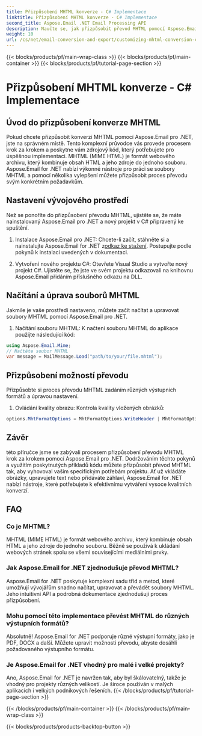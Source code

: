 ```yaml
---
title: Přizpůsobení MHTML konverze - C# Implementace
linktitle: Přizpůsobení MHTML konverze - C# Implementace
second_title: Aspose.Email .NET Email Processing API
description: Naučte se, jak přizpůsobit převod MHTML pomocí Aspose.Email pro .NET. Podrobný průvodce se zdrojovým kódem C#.
weight: 10
url: /cs/net/email-conversion-and-export/customizing-mhtml-conversion-csharp-implementation/
---
```


{{< blocks/products/pf/main-wrap-class >}}
{{< blocks/products/pf/main-container >}}
{{< blocks/products/pf/tutorial-page-section >}}

# Přizpůsobení MHTML konverze - C# Implementace


## Úvod do přizpůsobení konverze MHTML

Pokud chcete přizpůsobit konverzi MHTML pomocí Aspose.Email pro .NET, jste na správném místě. Tento komplexní průvodce vás provede procesem krok za krokem a poskytne vám zdrojový kód, který potřebujete pro úspěšnou implementaci. MHTML (MIME HTML) je formát webového archivu, který kombinuje obsah HTML a jeho zdroje do jednoho souboru. Aspose.Email for .NET nabízí výkonné nástroje pro práci se soubory MHTML a pomocí několika vylepšení můžete přizpůsobit proces převodu svým konkrétním požadavkům.

## Nastavení vývojového prostředí

Než se ponoříte do přizpůsobení převodu MHTML, ujistěte se, že máte nainstalovaný Aspose.Email pro .NET a nový projekt v C# připravený ke spuštění.

1. Instalace Aspose.Email pro .NET:
Chcete-li začít, stáhněte si a nainstalujte Aspose.Email for .NET z[odkaz ke stažení](https://releases.aspose.com/email/net). Postupujte podle pokynů k instalaci uvedených v dokumentaci.

2. Vytvoření nového projektu C#:
Otevřete Visual Studio a vytvořte nový projekt C#. Ujistěte se, že jste ve svém projektu odkazovali na knihovnu Aspose.Email přidáním příslušného odkazu na DLL.

## Načítání a úprava souborů MHTML

Jakmile je vaše prostředí nastaveno, můžete začít načítat a upravovat soubory MHTML pomocí Aspose.Email pro .NET.

1. Načítání souboru MHTML:
K načtení souboru MHTML do aplikace použijte následující kód:

```csharp
using Aspose.Email.Mime;
// Načtěte soubor MHTML
var message = MailMessage.Load("path/to/your/file.mhtml");
```

## Přizpůsobení možností převodu

Přizpůsobte si proces převodu MHTML zadáním různých výstupních formátů a úpravou nastavení.

1. Ovládání kvality obrazu:
Kontrola kvality vložených obrázků:

```csharp
options.MhtFormatOptions = MhtFormatOptions.WriteHeader | MhtFormatOptions.HideExtraPrintHeader;
```

## Závěr

této příručce jsme se zabývali procesem přizpůsobení převodu MHTML krok za krokem pomocí Aspose.Email pro .NET. Dodržováním těchto pokynů a využitím poskytnutých příkladů kódu můžete přizpůsobit převod MHTML tak, aby vyhovoval vašim specifickým potřebám projektu. Ať už vkládáte obrázky, upravujete text nebo přidáváte záhlaví, Aspose.Email for .NET nabízí nástroje, které potřebujete k efektivnímu vytváření vysoce kvalitních konverzí.

## FAQ

### Co je MHTML?

MHTML (MIME HTML) je formát webového archivu, který kombinuje obsah HTML a jeho zdroje do jednoho souboru. Běžně se používá k ukládání webových stránek spolu se všemi souvisejícími mediálními prvky.

### Jak Aspose.Email for .NET zjednodušuje převod MHTML?

Aspose.Email for .NET poskytuje komplexní sadu tříd a metod, které umožňují vývojářům snadno načítat, upravovat a převádět soubory MHTML. Jeho intuitivní API a podrobná dokumentace zjednodušují proces přizpůsobení.

### Mohu pomocí této implementace převést MHTML do různých výstupních formátů?

Absolutně! Aspose.Email for .NET podporuje různé výstupní formáty, jako je PDF, DOCX a další. Můžete upravit možnosti převodu, abyste dosáhli požadovaného výstupního formátu.

### Je Aspose.Email for .NET vhodný pro malé i velké projekty?

Ano, Aspose.Email for .NET je navržen tak, aby byl škálovatelný, takže je vhodný pro projekty různých velikostí. Je široce používán v malých aplikacích i velkých podnikových řešeních.
{{< /blocks/products/pf/tutorial-page-section >}}

{{< /blocks/products/pf/main-container >}}
{{< /blocks/products/pf/main-wrap-class >}}

{{< blocks/products/products-backtop-button >}}
